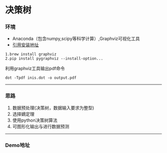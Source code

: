 # 决策树
### 环境
* Anaconda（包含numpy,scipy等科学计算）,Graphviz可视化工具
* [引用安装地址](http://www.alexandrejoseph.com/blog/2016-02-10-install-pygraphviz-mac-osx.html)
```
1.brew install graphviz
2.pip install pygraphviz --install-option...
```
利用graphviz工具输出pdf命令
```
dot -Tpdf inis.dot -o output.pdf
```
* * *
### 思路
1. 数据预处理(决策树，数据输入要求为整型)
2. 选择嫡定理
3. 使用python决策树算法
4. 可图形化输出与进行数据预测
---
### Demo地址



